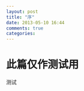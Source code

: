 ```yaml
---
layout: post
title: "序"
date: 2013-05-10 16:44
comments: true
categories: 
---
```


此篇仅作测试用
============

测试
